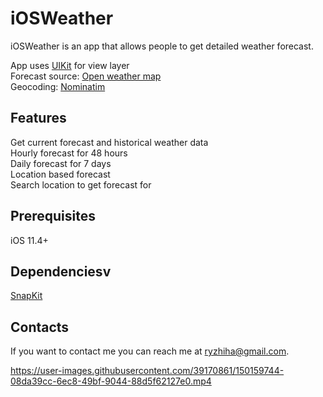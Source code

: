 # iOSWeather

iOSWeather is an app that allows people to get detailed weather forecast.



App uses  [UIKit](https://developer.apple.com/documentation/uikit) for view layer\
Forecast source: [Open weather map](https://openweathermap.org/api)\
Geocoding: [Nominatim](https://nominatim.org/release-docs/latest/)


## Features
Get current forecast and historical weather data\
Hourly forecast for 48 hours\
Daily forecast for 7 days\
Location based forecast\
Search location to get forecast for
## Prerequisites
iOS 11.4+


## Dependenciesv
[SnapKit](https://github.com/SnapKit/SnapKit)
## Contacts
If you want to contact me you can reach me at <ryzhiha@gmail.com>.






https://user-images.githubusercontent.com/39170861/150159744-08da39cc-6ec8-49bf-9044-88d5f62127e0.mp4




